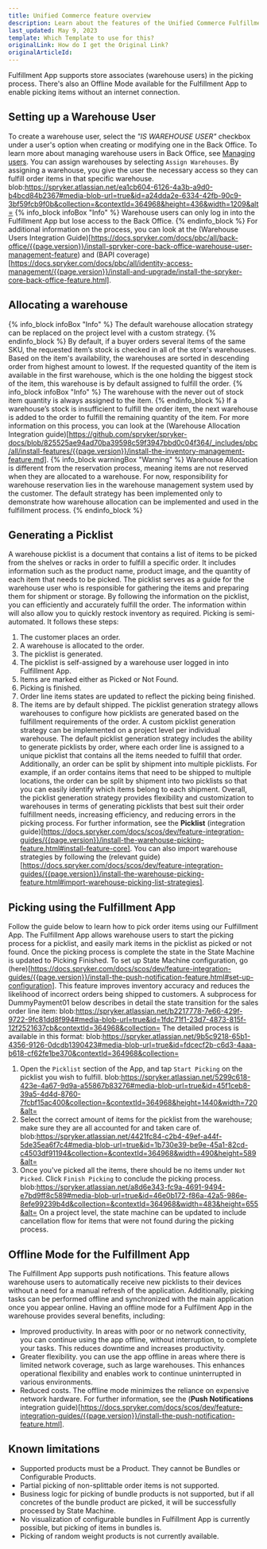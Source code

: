 ```yaml
---
title: Unified Commerce feature overview
description: Learn about the features of the Unified Commerce Fulfillment App.
last_updated: May 9, 2023
template: Which Template to use for this?
originalLink: How do I get the Original Link?
originalArticleId:
---
```

Fulfillment App supports store associates (warehouse users) in the picking process. There's also an Offline Mode available for the Fulfillment App to enable picking items without an internet connection.


## Setting up a Warehouse User
To create a warehouse user, select the *"IS WAREHOUSE USER"* checkbox under a user's option when creating or modifying one in the Back Office. To learn more about managing warehouse users in Back Office, see [Managing users](/docs/pbc/all/user-management/{{page.version}}/manage-in-the-back-office/manage-users/create-users.html).
You can assign warehouses by selecting `Assign Warehouses`. By assigning a warehouse, you give the user the necessary access so they can fulfill order items in that specific warehouse.
blob:https://spryker.atlassian.net/ea1cb604-6126-4a3b-a9d0-b4bcd84b2367#media-blob-url=true&id=a24dda2e-6334-42fb-90c9-3bf59fcb9f0b&collection=&contextId=364968&height=436&width=1209&alt=
{% info_block infoBox "Info" %}
Warehouse users can only log in into the Fulfillment App but lose access to the Back Office.
{% endinfo_block %}
For additional information on the process, you can look at the (Warehouse Users Integration Guide)[https://docs.spryker.com/docs/pbc/all/back-office/{{page.version}}/install-spryker-core-back-office-warehouse-user-management-feature) and (BAPI coverage)[https://docs.spryker.com/docs/pbc/all/identity-access-management/{{page.version}}/install-and-upgrade/install-the-spryker-core-back-office-feature.html].
## Allocating a warehouse
{% info_block infoBox "Info" %}
The default warehouse allocation strategy can be replaced on the project level with a custom strategy.
{% endinfo_block %}
By default, if a buyer orders several items of the same SKU, the requested item’s stock is checked in all of the store's warehouses. Based on the item's availability, the warehouses are sorted in descending order from highest amount to lowest.
If the requested quantity of the item is available in the first warehouse, which is the one holding the biggest stock of the item, this warehouse is by default assigned to fulfill the order.
{% info_block infoBox "Info" %}
The warehouse with the never out of stock item quantity is always assigned to the item.
{% endinfo_block %}
If a warehouse’s stock is insufficient to fulfill the order item, the next warehouse is added to the order to fulfill the remaining quantity of the item.
For more information on this process, you can look at the (Warehouse Allocation Integration guide)[https://github.com/spryker/spryker-docs/blob/825525ae94ad70ba39598c59f3947bbd0c04f364/_includes/pbc/all/install-features/{{page.version}}/install-the-inventory-management-feature.md].
{% info_block warningBox "Warning" %}
Warehouse Allocation is different from the reservation process, meaning items are not reserved when they are allocated to a warehouse. For now, responsibility for warehouse reservation lies in the warehouse management system used by the customer. The default strategy has been implemented only to demonstrate how warehouse allocation can be implemented and used in the fulfillment process.
{% endinfo_block %}
## Generating a Picklist
A warehouse picklist is a document that contains a list of items to be picked from the shelves or racks in order to fulfill a specific order. It includes information such as the product name, product image, and the quantity of each item that needs to be picked. The picklist serves as a guide for the warehouse user who is responsible for gathering the items and preparing them for shipment or storage. By following the information on the picklist, you can efficiently and accurately fulfill the order. The information within will also allow you to quickly restock inventory as required.
Picking is semi-automated. It follows these steps:
1) The customer places an order.
2) A warehouse is allocated to the order.
3) The picklist is generated.
4) The picklist is self-assigned by a warehouse user logged in into Fulfillment App.
5) Items are marked either as Picked or Not Found.
6) Picking is finished.
7) Order line items states are updated to reflect the picking being finished.
8) The items are by default shipped.
The picklist generation strategy allows warehouses to configure how picklists are generated based on the fulfillment requirements of the order. A custom picklist generation strategy can be implemented on a project level per individual warehouse. The default picklist generation strategy includes the ability to generate picklists by order, where each order line is assigned to a unique picklist that contains all the items needed to fulfill that order.
Additionally, an order can be split by shipment into multiple picklists. For example, if an order contains items that need to be shipped to multiple locations, the order can be split by shipment into two picklists so that you can easily identify which items belong to each shipment.
Overall, the picklist generation strategy provides flexibility and customization to warehouses in terms of generating picklists that best suit their order fulfillment needs, increasing efficiency, and reducing errors in the picking process.
For further information, see the **Picklist** (integration guide)[https://docs.spryker.com/docs/scos/dev/feature-integration-guides/{{page.version}}/install-the-warehouse-picking-feature.html#install-feature-core].
You can also import warehouse strategies by following the (relevant guide)[https://docs.spryker.com/docs/scos/dev/feature-integration-guides/{{page.version}}/install-the-warehouse-picking-feature.html#import-warehouse-picking-list-strategies].
## Picking using the Fulfillment App
Follow the guide below to learn how to pick order items using our Fulfillment App.
The Fulfillment App allows warehouse users to start the picking process for a picklist, and easily mark items in the picklist as picked or not found. Once the picking process is complete the state in the State Machine is updated to Picking Finished. To set up State Machine configuration, go (here)[https://docs.spryker.com/docs/scos/dev/feature-integration-guides/{{page.version}}/install-the-push-notification-feature.html#set-up-configuration]. This feature improves inventory accuracy and reduces the likelihood of incorrect orders being shipped to customers.
A subprocess for DummyPayment01 below describes in detail the state transition for the sales order line item:
blob:https://spryker.atlassian.net/b2217778-7e66-429f-9722-9fc81dd8f994#media-blob-url=true&id=1fdc71f1-23d7-4873-815f-12f2521637cb&contextId=364968&collection=
The detailed process is available in this format:
blob:https://spryker.atlassian.net/9b5c9218-65b1-4356-9126-0dcdb1390423#media-blob-url=true&id=fdcecf2b-c6d3-4aaa-b618-cf62fe1be370&contextId=364968&collection=
1) Open the `Picklist` section of the App, and tap `Start Picking` on the picklist you wish to fulfill.
blob:https://spryker.atlassian.net/5299c618-423e-4a67-9d9a-a55867b83276#media-blob-url=true&id=45f1ceb8-39a5-4d4d-8760-7fcbf15ac400&collection=&contextId=364968&height=1440&width=720&alt=
2) Select the correct amount of items for the picklist from the warehouse; make sure they are all accounted for and taken care of.
blob:https://spryker.atlassian.net/4421fc84-c2b4-49ef-a44f-5de35ea6f7c4#media-blob-url=true&id=1b730e39-be9e-45a1-82cd-c4503df91194&collection=&contextId=364968&width=490&height=589&alt=
3) Once you've picked all the items, there should be no items under `Not Picked`. Click `Finish Picking` to conclude the picking process.
blob:https://spryker.atlassian.net/a8d6e343-fc9a-4691-9494-e7bd9ff8c589#media-blob-url=true&id=46e0b172-f86a-42a5-986e-8efe99239b4d&collection=&contextId=364968&width=483&height=655&alt=
On a project level, the state machine can be updated to include cancellation flow for items that were not found during the picking process.
## Offline Mode for the Fulfillment App
The Fulfillment App supports push notifications. This feature allows warehouse users to automatically receive new picklists to their devices without a need for a manual refresh of the application.
Additionally, picking tasks can be performed offline and synchronized with the main application once you appear online.
Having an offline mode for a Fulfilment App in the warehouse provides several benefits, including:
* Improved productivity. In areas with poor or no network connectivity, you can continue using the app offline, without interruption, to complete your tasks. This reduces downtime and increases productivity.
* Greater flexibility. you can use the app offline in areas where there is limited network coverage, such as large warehouses. This enhances operational flexibility and enables work to continue uninterrupted in various environments.
* Reduced costs. The offline mode minimizes the reliance on expensive network hardware.
For further information, see the (**Push Notifications** integration guide)[https://docs.spryker.com/docs/scos/dev/feature-integration-guides/{{page.version}}/install-the-push-notification-feature.html].
## Known limitations
* Supported products must be a Product. They cannot be Bundles or Configurable Products.
* Partial picking of non-splittable order items is not supported.
* Business logic for picking of bundle products is not supported, but if all concretes of the bundle product are picked, it will be successfully processed by State Machine.
* No visualization of configurable bundles in Fulfillment App is currently possible, but picking of items in bundles is.
* Picking of random weight products is not currently available.
